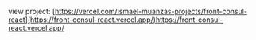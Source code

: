 view project:
[https://vercel.com/ismael-muanzas-projects/front-consul-react](https://front-consul-react.vercel.app/)https://front-consul-react.vercel.app/
